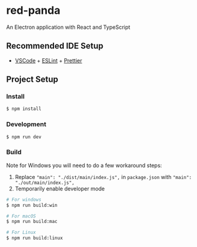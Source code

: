 # red-panda

An Electron application with React and TypeScript

## Recommended IDE Setup

- [VSCode](https://code.visualstudio.com/) + [ESLint](https://marketplace.visualstudio.com/items?itemName=dbaeumer.vscode-eslint) + [Prettier](https://marketplace.visualstudio.com/items?itemName=esbenp.prettier-vscode)

## Project Setup

### Install

```bash
$ npm install
```

### Development

```bash
$ npm run dev
```

### Build

Note for Windows you will need to do a few workaround steps:

1. Replace `"main": "./dist/main/index.js",` in `package.json` with `"main": "./out/main/index.js",`
2. Temporarily enable developer mode

```bash
# For windows
$ npm run build:win

# For macOS
$ npm run build:mac

# For Linux
$ npm run build:linux
```
